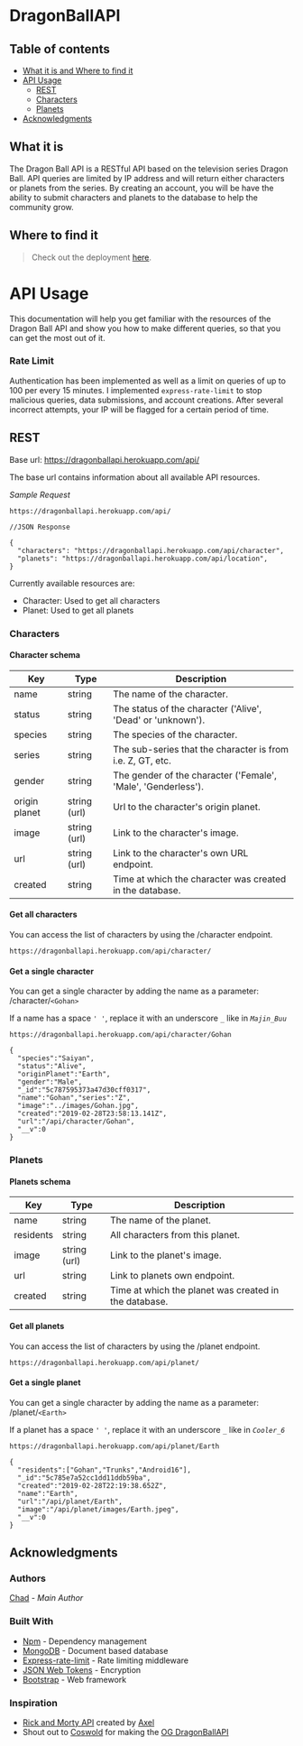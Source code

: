 # DragonBallAPI

## Table of contents

- [What it is and Where to find it](#what-it-is)
- [API Usage](#api-usage)
  - [REST](#rest)
  - [Characters](#characters)
  - [Planets](#planets)
- [Acknowledgments](#acknowledgments)

## What it is
The Dragon Ball API is a RESTful API based on the television series Dragon Ball. API queries are limited by IP address and will return either characters or planets from the series. 
By creating an account, you will be have the ability to submit characters and planets to the database to help the community grow.

## Where to find it
> Check out the deployment [here](https://dragonballapi.herokuapp.com/).

# API Usage
This documentation will help you get familiar with the resources of the Dragon Ball API and show you how to make different queries, so that you can get the most out of it.

### Rate Limit
Authentication has been implemented as well as a limit on queries of up to 100 per every 15 minutes. I implemented `express-rate-limit` to stop malicious queries, data submissions, and account creations. After several incorrect attempts, your IP will be flagged for a certain period of time.

## REST
Base url: https://dragonballapi.herokuapp.com/api/

The base url contains information about all available API resources.

*Sample Request*
```
https://dragonballapi.herokuapp.com/api/
```
```
//JSON Response

{
  "characters": "https://dragonballapi.herokuapp.com/api/character",
  "planets": "https://dragonballapi.herokuapp.com/api/location",
}
```
Currently available resources are:

* Character: Used to get all characters
* Planet: Used to get all planets

### Characters

#### Character schema
|Key|Type|Description|
|---|---|---|
|name|string|The name of the character.
|status|string|The status of the character ('Alive', 'Dead' or 'unknown').
|species|string|The species of the character.
|series|string|The sub-series that the character is from i.e. Z, GT, etc.
|gender|string|The gender of the character ('Female', 'Male', 'Genderless').
|origin planet|string (url)|Url to the character's origin planet.
|image|string (url)|Link to the character's image.
|url|string (url)|Link to the character's own URL endpoint.
|created|string|Time at which the character was created in the database.

#### Get all characters
You can access the list of characters by using the /character endpoint.
```
https://dragonballapi.herokuapp.com/api/character/
```

#### Get a single character
You can get a single character by adding the name as a parameter: /character/`<Gohan>`

If a name has a space `' '`, replace it with an underscore `_` like in *`Majin_Buu`*
```
https://dragonballapi.herokuapp.com/api/character/Gohan
```
```
{
  "species":"Saiyan",
  "status":"Alive",
  "originPlanet":"Earth",
  "gender":"Male",
  "_id":"5c787595373a47d30cff0317",
  "name":"Gohan","series":"Z",
  "image":"../images/Gohan.jpg",
  "created":"2019-02-28T23:58:13.141Z",
  "url":"/api/character/Gohan",
  "__v":0
}
```

### Planets

#### Planets schema
|Key|Type|Description|
|---|---|---|
|name|string|The name of the planet.
|residents|string|All characters from this planet.
|image|string (url)|Link to the planet's image.
|url|string|Link to planets own endpoint.
|created|string|Time at which the planet was created in the database.


#### Get all planets
You can access the list of characters by using the /planet endpoint.
```
https://dragonballapi.herokuapp.com/api/planet/
```

#### Get a single planet
You can get a single character by adding the name as a parameter: /planet/`<Earth>`

If a planet has a space `' '`, replace it with an underscore `_` like in  *`Cooler_6`*
```
https://dragonballapi.herokuapp.com/api/planet/Earth
```
```
{
  "residents":["Gohan","Trunks","Android16"],
  "_id":"5c785e7a52cc1dd11ddb59ba",
  "created":"2019-02-28T22:19:38.652Z",
  "name":"Earth",
  "url":"/api/planet/Earth",
  "image":"/api/planet/images/Earth.jpeg",
  "__v":0
}
```

<!-- ## Getting Started -->

<!-- These instructions will get you a copy of the project up and running on your local machine for **development and testing purposes**. -->

<!-- For access to the live deployment, visit:  
[https://dragonballapi.herokuapp.com](https://dragonballapi.herokuapp.com/) -->

<!-- ### Installing

Install all dependencies

```
npm install
```

Create .env file

```
touch .env
```

Add secret key to .env

```
SECRET = ???
``` -->

## Acknowledgments


### Authors
 
[Chad](https://github.com/chadvidovcich) - *Main Author*

<!-- See also the list of [contributors](https://github.com/coswold/Dragon_Ball_API/contributors) who participated in this project. -->

### Built With

* [Npm](https://www.npmjs.com/) - Dependency management
* [MongoDB](https://www.mongodb.com/) - Document based database
* [Express-rate-limit](https://www.npmjs.com/package/express-rate-limit) - Rate limiting middleware
* [JSON Web Tokens](https://jwt.io/) - Encryption
* [Bootstrap](https://getbootstrap.com/) - Web framework

### Inspiration
* [Rick and Morty API](https://rickandmortyapi.com/) created by [Axel](https://github.com/afuh)
* Shout out to [Coswold](https://github.com/Coswold) for making the [OG DragonBallAPI](https://github.com/Coswold/Dragon_Ball_API)